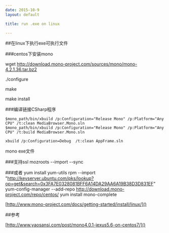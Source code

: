 ```yaml
---
date: 2015-10-9
layout: default

title: run .exe on linux

---
```


##在linux下执行exe可执行文件

###centos下安装mono

wget http://download.mono-project.com/sources/mono/mono-4.2.1.36.tar.bz2

./configure

make

make install

###编译链接CSharp程序

	$mono_path/bin/xbuild /p:Configuration="Release Mono" /p:Platform="Any CPU" /t:clean MediaBrowser.Mono.sln
	$mono_path/bin/xbuild /p:Configuration="Release Mono" /p:Platform="Any CPU" /t:build MediaBrowser.Mono.sln
	
	xbuild /p:Configuration=Debug  /t:clean AppFrame.sln


mono exe文件

###支持ssl
mozroots --import --sync

###或者
	yum install yum-utils
	rpm --import "http://keyserver.ubuntu.com/pks/lookup?op=get&search=0x3FA7E0328081BFF6A14DA29AA6A19B38D3D831EF"
	yum-config-manager --add-repo http://download.mono-project.com/repo/centos/
	yum install mono-complete
	
[http://www.mono-project.com/docs/getting-started/install/linux/]()

##参考

[http://www.yaosansi.com/post/mono4.0.1-jexus5.6-on-centos7/]()



